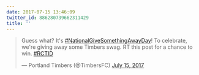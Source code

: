 ```yaml
---
date: 2017-07-15 13:46:09
twitter_id: 886280739662311429
title: ''
---
```


<blockquote class="twitter-tweet"><p lang="en" dir="ltr">Guess what? It&#39;s <a href="https://twitter.com/hashtag/NationalGiveSomethingAwayDay?src=hash&amp;ref_src=twsrc%5Etfw">#NationalGiveSomethingAwayDay</a>! To celebrate, we&#39;re giving away some Timbers swag. RT this post for a chance to win. <a href="https://twitter.com/hashtag/RCTID?src=hash&amp;ref_src=twsrc%5Etfw">#RCTID</a></p>&mdash; Portland Timbers (@TimbersFC) <a href="https://twitter.com/TimbersFC/status/886269397337333761?ref_src=twsrc%5Etfw">July 15, 2017</a></blockquote>
<script async src="https://platform.twitter.com/widgets.js" charset="utf-8"></script>
